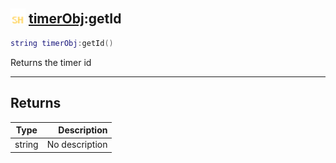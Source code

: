 ## <img src="../../.gitbook/assets/shared.png" width="24" height=24 /> [timerObj](https://iaswiki.rawr.dev/readme/timerobj):getId

```lua
string timerObj:getId()
```

Returns the timer id

------
## Returns

| Type   | Description |
| ------ | ----------: |
| string | No description |


